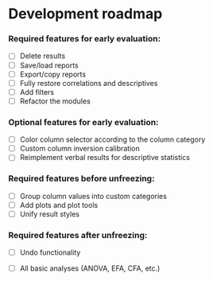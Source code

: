 # Development roadmap

### Required features for early evaluation:
 
* [ ] Delete results
* [ ] Save/load reports
* [ ] Export/copy reports
* [ ] Fully restore correlations and descriptives
* [ ] Add filters
* [ ] Refactor the modules

### Optional features for early evaluation:

* [ ] Color column selector according to the column category
* [ ] Custom column inversion calibration
* [ ] Reimplement verbal results for descriptive statistics

### Required features before unfreezing:

* [ ] Group column values into custom categories
* [ ] Add plots and plot tools
* [ ] Unify result styles

### Required features after unfreezing:

* [ ] Undo functionality
* [ ] All basic analyses (ANOVA, EFA, CFA, etc.)


